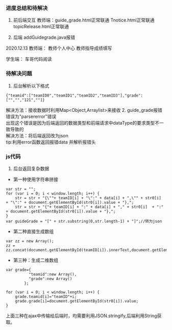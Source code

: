 ### 进度总结和待解决
1. 前后端交互
教师端：guide_grade.html正常联通
Tnotice.html正常联通
topicRelease.html正常联通

2. 后端
 addGuidegrade.java报错
 
2020.12.13
教师端：
教师个人中心
教师指导成绩填写

学生端：
车哥代码阅读

### 待解决问题
1. 后台解析以下格式
```
{"teamid":["teamID0","teamID1","teamID2","teamID3"],"grade":["","","121",""]}
```
解决方法：接收数据时利用Map<Object,Arraylist>来接收
2. guide_grade报错
错误为"parsererror"错误  
出现这个错误是因为后端返回的数据类型和前端请求中dataType的要求类型不一致导致的  
解决方法：将后端返回改为json  
tip:利用error函数返回报错data 并解析报错头

### js代码
1. 后台返回复杂数据
- 第一种使用字符串拼接
```
var str = "";
for (var i = 0; i < window.length; i++) {
    str = str + "{\""+ teamID[i] + "\":" + data[i] + ",\"" + str0[i]  + "\":" + document.getElementById(str0[i]).value + "},";
    str = str + "{"+ teamID[i] + ":" + data[i] + "," + str0[i]  + ":" + document.getElementById(str0[i]).value + "},";
}
var guideGrade = "[" + str.substring(0,str.length-1) + "]";//转为json

```
- 第二种直接生成数组
```
var zz = new Array();
zz = zz.concat(document.getElementById(teamID[i]).innerText,document.getElementById(str0[i]).value);
```
- 第三种：生成二维数组
```
var grade={
          "teamid":new Array(),
          "grade":new Array()
        };

for (var i = 0; i < window.length; i++) {
    grade.teamid[i]="teamID"+i;
    grade.grade[i]=document.getElementById(str0[i]).value;
}
```
上面三种在ajax中传输给后端时，均需要利用JSON.stringify,后端利用String获取。

